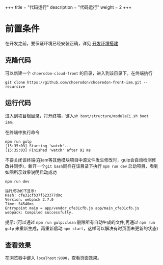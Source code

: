 +++
title = "代码运行"
description = "代码运行"
weight = 2
+++

# 前置条件

在开发之前，要保证环境已经安装正确，详见 [开发环境搭建](../../develop-env/)

## 克隆代码

可以新建一个 `choerodon-cloud-front` 的目录，进入到该目录下，在终端执行

```
git clone https://github.com/choerodon/choerodon-front-iam.git --recursive

```


## 运行代码

进入到项目根目录，打开终端，键入`sh boot/structure/moduleCi.sh boot iam`。

在终端中执行命令

```
npm run gulp
[15:35:03] Starting 'watch'...
[15:35:03] Finished 'watch' after 91 ms
```

不要关闭该终端(在iam等其他模块项目中源文件发生修改时，gulp会自动检测修改并同步)，新开一个`git bash`同样在该目录下执行 `npm run dev` 启动项目，看到如图所示效果说明启动成功

```
npm run dev

运行成功如下显示:
Hash: cfe31cfb37f523377d0c
Version: webpack 2.7.0
Time: 54546ms
Entrypoint main = app/vendor_cfe31cfb.js app/main_cfe31cfb.js
webpack: Compiled successfully.
```

提示: (可以通过 `npm run gulp:clean` 删除所有自动生成的文件,再通过 `npm run gulp` 来重新生成，再重新启动 `npm start`，这样可以解决有时页面未更新的状态)

## 查看效果

在浏览器中键入 `localhost:9090`，查看页面效果。